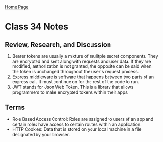 [Home Page](https://devaoc.github.io/reading-notes/)

# Class 34 Notes

## Review, Research, and Discussion

1. Bearer tokens are usually a mixture of mulitple secret components. They are encrypted and sent along with requests and user data. If they are modified, authorization is not granted, the opposite can be said when the token is unchanged throughout the user's request process.
2. Express middleware is software that happens between two parts of an express call. It must continue on for the rest of the code to run.
3. JWT stands for Json Web Token. This is a library that allows programmers to make encrypted tokens within their apps.

## Terms

- Role Based Access Control: Roles are assigned to users of an app and certain roles have access to certain routes within an application.
- HTTP Cookies: Data that is stored on your local machine in a file designated by your browser.
